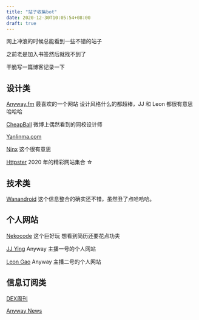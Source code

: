 ```yaml
---
title: "站子收集bot"
date: 2020-12-30T10:05:54+08:00
draft: true
---
```


网上冲浪的时候总能看到一些不错的站子

之前老是加入书签然后就找不到了

干脆写一篇博客记录一下

<!--more-->

## 设计类

[Anyway.fm](https://anyway.fm/) 最喜欢的一个网站 设计风格什么的都超棒，JJ 和 Leon 都很有意思哈哈哈

[CheapBall](https://pengyunqicheapball.myportfolio.com/) 微博上偶然看到的同校设计师

[Yanlinma.com](https://www.yanlinma.com/ninx/) 

[Ninx](https://www.yanlinma.com/ninx/) 这个很有意思

[Httpster](https://httpster.net/2020/dec/) 2020 年的精彩网站集合 ☆

## 技术类

[Wanandroid](https://www.wanandroid.com/index) 这个信息整合的确实还不错，虽然丑了点哈哈哈。

## 个人网站

[Nekocode](https://nekocode.cn/) 这个巨好玩 想看到简历还要花点功夫

[JJ Ying](http://iconmoon.com/) Anyway 主播一号的个人网站

[Leon Gao](http://leongao.com/) Anyway 主播二号的个人网站

## 信息订阅类

[DEX周刊](https://dexgroup.substack.com/)

[Anyway News](https://anyway.fm/news.php)

